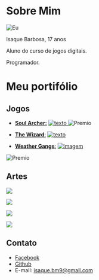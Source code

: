 # Sobre Mim

![Eu](https://scontent.frec10-1.fna.fbcdn.net/v/t1.0-9/22549727_1408079169290406_1982596868822454870_n.jpg?_nc_cat=108&_nc_ht=scontent.frec10-1.fna&oh=6feb9c97fff9790c2671cb64427d3bc9&oe=5CA6A21C)

Isaque Barbosa, 17 anos

Aluno do curso de jogos digitais.

Programador.


# Meu portifólio

## Jogos
- [**Soul Archer:**](https://ronaque.github.io/SoulArcher/)
<a href="https://ronaque.github.io/SoulArcher/" target="_blank"> ![texto](https://i.pinimg.com/originals/97/be/02/97be0223779aba3207c6da7055ee555a.png) </a>
![Premio](https://i.pinimg.com/originals/d5/44/f1/d544f10155e75b5de19bd44315f397b5.png)

- [**The Wizard**:](https://ronaque.github.io/The%20Wizard/)
<a href="https://ronaque.github.io/The%20Wizard/" target="_blank">![texto](https://i.pinimg.com/originals/2d/ff/99/2dff996b8a83544ac67035d94b1a549d.png) </a>

- [**Weather Gangs**:](https://ronaque.github.io/WeatherGangs/)
<a href="https://ronaque.github.io/WeatherGangs/" target="_blank"> ![imagem](https://i.pinimg.com/originals/d6/2e/96/d62e96d973b8416d78694bff21db21a7.png)</a>

![Premio](https://i.pinimg.com/originals/00/6d/72/006d72ff6296218c19949d684ddd6722.png)

## Artes

![](https://i.pinimg.com/originals/40/77/39/4077390b29f4934a7111c74ace41b693.png)

![](https://i.pinimg.com/originals/c5/48/9b/c5489bd019563e883f06eb08fa39c3e3.png)

![](https://i.pinimg.com/originals/41/a0/a1/41a0a1b9a1c4f646611d55a4efa200ca.png)

![](https://i.pinimg.com/originals/f0/b9/55/f0b955102537e900ba986e61cc1c87ee.png)

## Contato
- <a href="https://www.facebook.com/isaque.barbosa.395" target="_blank"> Facebook </a>
- <a href="https://github.com/ronaque" target="_blank"> Github </a>
- E-mail: isaque.bm9@gmail.com
